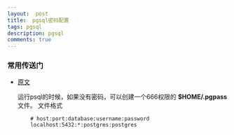 ```yaml
---
layout:  post
title:  pgsql密码配置
tags: pgsql
description: pgsql
comments: true
---
```


### 常用传送门

- [原文](http://davidx.me/2015/09/01/run-psql-without-password-prompt/)
	
	运行psql的时候，如果没有密码，可以创建一个666权限的 **$HOME/.pgpass**文件。
	文件格式
	
	``` 
		# host:port:database:username:password
		localhost:5432:*:postgres:postgres

	```
	